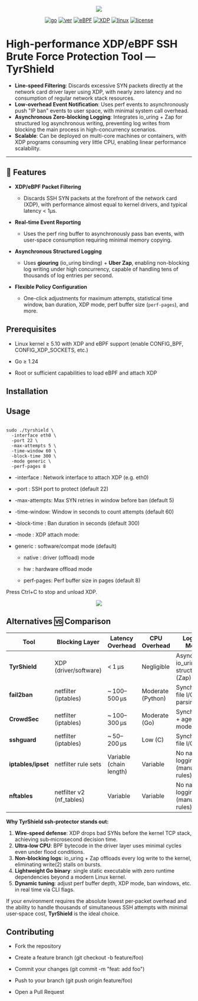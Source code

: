 <div align="center">

<p align="center">
<img src="https://cdn.jsdelivr.net/gh/boylegu/TyrShield/assets/image/TyrShield.png">
</p>

[![go](https://img.shields.io/badge/Go-1.24+-66C9D6)]()
[![ver](https://img.shields.io/badge/version-1.0.0-0F80C2)]()
[![eBPF](https://img.shields.io/badge/support-eBPF-F1E05A)]()
[![XDP](https://img.shields.io/badge/support-XDP-F1E05A)]()
[![linux](https://img.shields.io/badge/support-Linux5.10+-4CC81E)]()
[![license](https://img.shields.io/badge/license-MIT-0F80C2)]()

</div>


# **High-performance XDP/eBPF SSH Brute Force Protection Tool — TyrShield**

- **Line-speed Filtering**: Discards excessive SYN packets directly at the network card driver layer using XDP, with nearly zero latency and no consumption of regular network stack resources.
- **Low-overhead Event Notification**: Uses perf events to asynchronously push "IP ban" events to user space, with minimal system call overhead.
- **Asynchronous Zero-blocking Logging**: Integrates io_uring + Zap for structured log asynchronous writing, preventing log writes from blocking the main process in high-concurrency scenarios.
- **Scalable**: Can be deployed on multi-core machines or containers, with XDP programs consuming very little CPU, enabling linear performance scalability.

---

## 🚀 Features

- **XDP/eBPF Packet Filtering**  
  - Discards SSH SYN packets at the forefront of the network card (XDP), with performance almost equal to kernel drivers, and typical latency < 1µs.

- **Real-time Event Reporting**  
  - Uses the perf ring buffer to asynchronously pass ban events, with user-space consumption requiring minimal memory copying.

- **Asynchronous Structured Logging**  
  - Uses **giouring** (io_uring binding) + **Uber Zap**, enabling non-blocking log writing under high concurrency, capable of handling tens of thousands of log entries per second.

- **Flexible Policy Configuration**  
  - One-click adjustments for maximum attempts, statistical time window, ban duration, XDP mode, perf buffer size (`perf-pages`), and more.

## Prerequisites

- Linux kernel ≥ 5.10 with XDP and eBPF support (enable CONFIG_BPF, CONFIG_XDP_SOCKETS, etc.)

- Go ≥ 1.24

- Root or sufficient capabilities to load eBPF and attach XDP

## Installation



## Usage

```shell

sudo ./tyrshield \
  -interface eth0 \
  -port 22 \
  -max-attempts 5 \
  -time-window 60 \
  -block-time 300 \
  -mode generic \
  -perf-pages 8

```

- -interface : Network interface to attach XDP (e.g. eth0)

- -port : SSH port to protect (default 22)

- -max-attempts: Max SYN retries in window before ban (default 5)

- -time-window: Window in seconds to count attempts (default 60)

- -block-time : Ban duration in seconds (default 300)

- -mode : XDP attach mode:

- generic : software/compat mode (default)

  - native : driver (offload) mode

  - hw : hardware offload mode

  - perf-pages: Perf buffer size in pages (default 8)

Press Ctrl+C to stop and unload XDP.

<p align="center">
<img src="https://cdn.jsdelivr.net/gh/boylegu/TyrShield/assets/image/tyrshield_show.gif">
</p>

## Alternatives 🆚 Comparison

| Tool               | Blocking Layer            | Latency Overhead | CPU Overhead       | Logging Model                          | Configuration        | Language       |
|--------------------|---------------------------|------------------|--------------------|----------------------------------------|----------------------|----------------|
| **TyrShield**      | XDP (driver/software)      | < 1 µs           | Negligible         | Async via io_uring + structured (Zap)  | CLI flags           | Go + eBPF      |
| **fail2ban**       | netfilter (iptables)       | ~ 100–500 µs     | Moderate (Python)  | Synchronous file I/O + log parsing     | INI + regex         | Python         |
| **CrowdSec**       | netfilter (iptables)       | ~ 100–300 µs     | Moderate (Go)      | Synchronous + agent mode               | YAML + regex        | Go             |
| **sshguard**       | netfilter (iptables)       | ~ 50–200 µs      | Low (C)            | Synchronous file I/O                   | Simple conf file    | C              |
| **iptables/ipset** | netfilter rule sets         | Variable (chain length) | Variable           | No native logging (manual rules)       | CLI / scripts       | C (kernel)     |
| **nftables**       | netfilter v2 (nf_tables)   | Variable         | Variable           | No native logging (manual rules)       | CLI / scripts       | C (kernel)     |

**Why TyrShield ssh‑protector stands out:**
1. **Wire‑speed defense**: XDP drops bad SYNs before the kernel TCP stack, achieving sub‑microsecond decision time.
2. **Ultra‑low CPU**: BPF bytecode in the driver layer uses minimal cycles even under flood conditions.
3. **Non‑blocking logs**: io_uring + Zap offloads every log write to the kernel, eliminating write(2) stalls on bursts.
4. **Lightweight Go binary**: single static executable with zero runtime dependencies beyond a modern Linux kernel.
5. **Dynamic tuning**: adjust perf buffer depth, XDP mode, ban windows, etc. in real time via CLI flags.

If your environment requires the absolute lowest per‑packet overhead and the ability to handle thousands of simultaneous SSH attempts with minimal user‑space cost, **TyrShield** is the ideal choice.

## Contributing

- Fork the repository

- Create a feature branch (git checkout -b feature/foo)

- Commit your changes (git commit -m "feat: add foo")

- Push to your branch (git push origin feature/foo)

- Open a Pull Request
